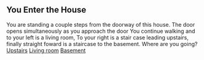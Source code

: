 ## You Enter the House

You are standing a couple steps from the doorway of this house. 
The door opens simultaneously as you approach the door
You continue walking and to your left is a living room, 
To your right is a stair case leading upstairs, 
finally straight foward is a staircase to the basement.
Where are you going?
[Upstairs]()
[Living room]()
[Basement]()
